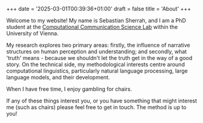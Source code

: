 +++
date = '2025-03-01T00:39:36+01:00'
draft = false
title = 'About'
+++

Welcome to my website! My name is Sebastian Sherrah, and I am a PhD student at the [Computational Communication Science Lab](https://compcommlab.univie.ac.at/) within the University of Vienna. 

My research explores two primary areas: firstly, the influence of narrative structures on human perception and understanding; and secondly, what 'truth' means - because we shouldn't let the truth get in the way of a good story. On the technical side, my methodological interests centre around computational linguistics, particularly natural language processing, large language models, and their development. 

When I have free time, I enjoy gambling for chairs.

If any of these things interest you, or you have something that might interest me (such as chairs) please feel free to get in touch. The method is up to you!